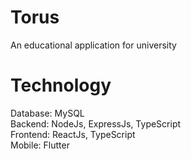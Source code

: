 # Torus

An educational application for university

# Technology

Database: MySQL  
Backend: NodeJs, ExpressJs, TypeScript  
Frontend: ReactJs, TypeScript  
Mobile: Flutter  
